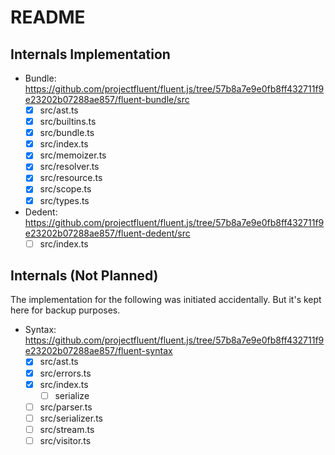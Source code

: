 # README

## Internals Implementation

- Bundle: https://github.com/projectfluent/fluent.js/tree/57b8a7e9e0fb8ff432711f9e23202b07288ae857/fluent-bundle/src
  - [x] src/ast.ts
  - [x] src/builtins.ts
  - [x] src/bundle.ts
  - [x] src/index.ts
  - [x] src/memoizer.ts
  - [x] src/resolver.ts
  - [x] src/resource.ts
  - [x] src/scope.ts
  - [x] src/types.ts
- Dedent: https://github.com/projectfluent/fluent.js/tree/57b8a7e9e0fb8ff432711f9e23202b07288ae857/fluent-dedent/src
  - [ ] src/index.ts

## Internals (Not Planned)

The implementation for the following was initiated accidentally. But it's kept here for backup purposes.

- Syntax: https://github.com/projectfluent/fluent.js/tree/57b8a7e9e0fb8ff432711f9e23202b07288ae857/fluent-syntax
  - [x] src/ast.ts
  - [x] src/errors.ts
  - [x] src/index.ts
    - [ ] serialize
  - [ ] src/parser.ts
  - [ ] src/serializer.ts
  - [ ] src/stream.ts
  - [ ] src/visitor.ts